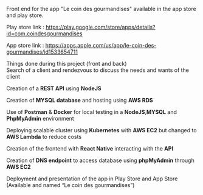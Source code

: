 Front end for the app "Le coin des gourmandises" available in the app store and play store.

Play store link : https://play.google.com/store/apps/details?id=com.coindesgourmandises <br/>

App store link : https://apps.apple.com/us/app/le-coin-des-gourmandises/id1533654711<br/>


Things done during this project (front and back)<br/>
  Search of a client and rendezvous to discuss the needs and wants of the client<br/>

  Creation of a **REST API** using **NodeJS**<br/>

  Creation of **MYSQL database** and hosting using **AWS RDS**<br/>

  Use of **Postman** & **Docker** for local testing in a **NodeJS**,**MYSQL** and **PhpMyAdmin** environment<br/>

  Deploying scalable cluster using **Kubernetes** with **AWS EC2** but changed to **AWS Lambda** to reduce costs<br/>

  Creation of the frontend with **React Native** interacting with the **API**<br/>

  Creation of **DNS endpoint** to access database using **phpMyAdmin** through **AWS EC2**<br/>

  Deployment and presentation of the app in Play Store and App Store (Available and named “Le coin des gourmandises”)<br/>
